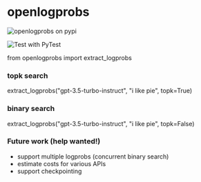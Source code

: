 # openlogprobs

![openlogprobs on pypi](https://badge.fury.io/py/language-tool-python.svg)

![Test with PyTest](https://github.com/justinchiu/openlogprobs/workflows/Test%20with%20PyTest/badge.svg)

from openlogprobs import extract_logprobs
### topk search
extract_logprobs("gpt-3.5-turbo-instruct", "i like pie", topk=True)

### binary search
extract_logprobs("gpt-3.5-turbo-instruct", "i like pie", topk=False)


### Future work (help wanted!)

- support multiple logprobs (concurrent binary search)
- estimate costs for various APIs
- support checkpointing
